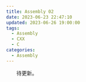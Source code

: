 ```yaml
---
title: Assembly 02
date: 2023-06-23 22:47:10
updated: 2023-06-26 19:00:00
tags:
  - Assembly
  - CXX
  - C
categories:
  - Assembly
---
```


&emsp;&emsp;待更新。

<!-- more -->

